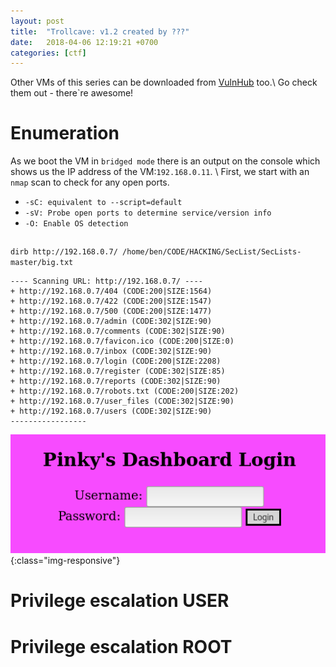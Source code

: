 ```yaml
---
layout: post
title:  "Trollcave: v1.2 created by ???"
date:   2018-04-06 12:19:21 +0700
categories: [ctf]
---
```

Other VMs of this series can be downloaded from [VulnHub] too.\\
Go check them out - there`re awesome!

# Enumeration
As we boot the VM in `bridged mode` there is an output on the console which shows us the IP address of the VM:`192.168.0.11`. \\
First, we start with an `nmap` scan to check for any open ports.

- `-sC: equivalent to --script=default`
- `-sV: Probe open ports to determine service/version info`
- `-O: Enable OS detection`

``` text

```


`dirb http://192.168.0.7/ /home/ben/CODE/HACKING/SecList/SecLists-master/big.txt`
``` text
---- Scanning URL: http://192.168.0.7/ ----
+ http://192.168.0.7/404 (CODE:200|SIZE:1564)                                                      + http://192.168.0.7/422 (CODE:200|SIZE:1547)                                                      + http://192.168.0.7/500 (CODE:200|SIZE:1477)                                                      + http://192.168.0.7/admin (CODE:302|SIZE:90)                                                      + http://192.168.0.7/comments (CODE:302|SIZE:90)                                                   + http://192.168.0.7/favicon.ico (CODE:200|SIZE:0)                                                 + http://192.168.0.7/inbox (CODE:302|SIZE:90)                                                      + http://192.168.0.7/login (CODE:200|SIZE:2208)                                                    + http://192.168.0.7/register (CODE:302|SIZE:85)                                                   + http://192.168.0.7/reports (CODE:302|SIZE:90)                                                    + http://192.168.0.7/robots.txt (CODE:200|SIZE:202)                                                + http://192.168.0.7/user_files (CODE:302|SIZE:90)                                                 + http://192.168.0.7/users (CODE:302|SIZE:90)
-----------------
```


![image-title-here](/static/img/portallogin.png){:class="img-responsive"}

# Privilege escalation USER

# Privilege escalation ROOT



[VulnHub]: https://www.vulnhub.com/entry/pinkys-palace-v1,225/

